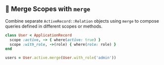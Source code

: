 ## 🔗 Merge Scopes with `merge`

Combine separate `ActiveRecord::Relation` objects using `merge` to compose queries defined in different scopes or methods.

```ruby
class User < ApplicationRecord
  scope :active, -> { where(active: true) }
  scope :with_role, ->(role) { where(role: role) }
end

users = User.active.merge(User.with_role('admin'))
```